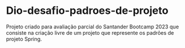 # Dio-desafio-padroes-de-projeto
 Projeto criado para avaliação parcial do Santander Bootcamp 2023 que consiste na criação livre de um projeto que represente os padrões de projeto Spring.
